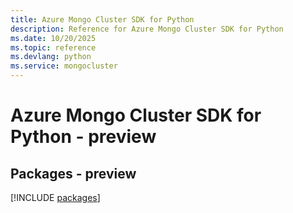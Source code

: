 ```yaml
---
title: Azure Mongo Cluster SDK for Python
description: Reference for Azure Mongo Cluster SDK for Python
ms.date: 10/20/2025
ms.topic: reference
ms.devlang: python
ms.service: mongocluster
---
```

# Azure Mongo Cluster SDK for Python - preview
## Packages - preview
[!INCLUDE [packages](mongo-cluster-index.md)]